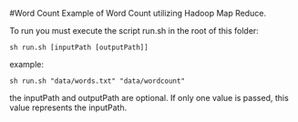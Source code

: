 #Word Count
Example of Word Count utilizing Hadoop Map Reduce.

To run you must execute the script run.sh in the root of this folder:
```
sh run.sh [inputPath [outputPath]]
```
example:
```
sh run.sh "data/words.txt" "data/wordcount"
```


the inputPath and outputPath are optional. If only one value is passed, this value represents the inputPath.

